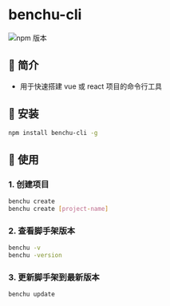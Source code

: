 # benchu-cli

![npm 版本](https://img.shields.io/badge/benchu-cli_v1.0.0-pink)

## 📖 简介

- 用于快速搭建 vue 或 react 项目的命令行工具

## 🚀 安装

```bash
npm install benchu-cli -g
```

## 📌 使用

### 1. 创建项目

```bash
benchu create
benchu create [project-name]
```

### 2. 查看脚手架版本

```bash
benchu -v
benchu -version
```

### 3. 更新脚手架到最新版本

```bash
benchu update
```

